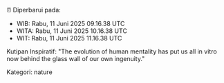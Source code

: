 ⏰ Diperbarui pada:
- WIB: Rabu, 11 Juni 2025 09.16.38 UTC
- WITA: Rabu, 11 Juni 2025 10.16.38 UTC
- WIT: Rabu, 11 Juni 2025 11.16.38 UTC

Kutipan Inspiratif:
"The evolution of human mentality has put us all in vitro now behind the glass wall of our own ingenuity."


Kategori: nature

